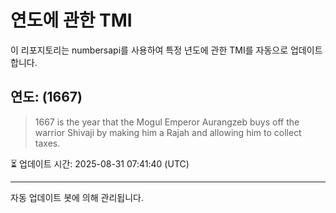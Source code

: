 
# 연도에 관한 TMI

이 리포지토리는 numbersapi를 사용하여 특정 년도에 관한 TMI를 자동으로 업데이트합니다.

## 연도: (1667)
> 1667 is the year that the Mogul Emperor Aurangzeb buys off the warrior Shivaji by making him a Rajah and allowing him to collect taxes.

⏳ 업데이트 시간: 2025-08-31 07:41:40 (UTC)

---
자동 업데이트 봇에 의해 관리됩니다.

